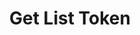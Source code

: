 ---
title: Get List Token
possition: 4.1
type: get
description: /api/v1/api/v1/token/
left_code_blocks:
  - code_block: |-
      $.ajax({
        url: '/api/v1/api/v1/token/',
        headers: {
            'Authorization':'Token $TOKEN',
        },
        method: 'GET',
        success: function(data){
          console.log(data);
        }
      });
    title: jQuery
    language: javascript
  - code_block: |-
      r = requests.get("/api/v1/api/v1/token/", token="YOUR_TOKEN_KEY")
      print r.text
    title: Python
    language: python
right_code_blocks:
  - code_block: |-
      {
        "next": null,
        "previous": null,
        "count": 0,
        "page_num": 0,
        "page_size": 0,
        "results": [
            {
              "short_key": "string",
              "project_id": "string",
              "project_name": "string",
              "created": "2019-10-25T08:54:56.949917+07:00",
              "expired": "2019-10-25T10:32:44.799191+07:00",
              "real_ip": null,
              "browser_user_agent": null
            }
        ]
      }

    title: Response
    language: json
---